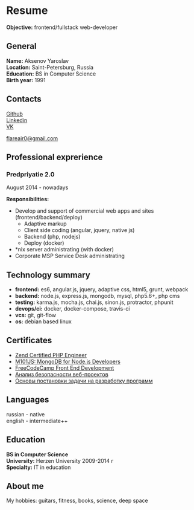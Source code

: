 # Resume

**Objective:** frontend/fullstack web-developer

## General

**Name:** Aksenov Yaroslav  
**Location:** Saint-Petersburg, Russia  
**Education:** BS in Computer Science  
**Birth year:** 1991

## Contacts

[Github](https://github.com/flareair/)  
[Linkedin](https://www.linkedin.com/in/axenov-yaroslav-65165075)  
[VK](https://vk.com/yarapryanik)  

flareair0@gmail.com  

## Professional exprerience

### Predpriyatie 2.0  
August 2014 - nowadays  

**Responsibilities:**

- Develop and support of commercial web apps and sites  (frontend/backend/deploy)
    - Adaptive markup
    - Client side coding (angular, jquery, native js)
    - Backend (php, nodejs)
    - Deploy (docker)
- *nix server administrating (with docker)
- Corporate MSP Service Desk administrating

## Technology summary

- **frontend:** es6, angular.js, jquery, adaptive css, html5, grunt, webpack  
- **backend:** node.js, express.js, mongodb, mysql, php5.6+, php cms  
- **testing:** karma.js, mocha.js, chai.js, sinon.js, protractor, phpunit  
- **devops/ci:** docker, docker-compose, travis-ci  
- **vcs:** git, git-flow  
- **os:** debian based linux  

## Certificates

- [Zend Certified PHP Engineer](http://www.zend.com/en/yellow-pages/ZEND027838)
- [M101JS: MongoDB for Node.js Developers](https://university.mongodb.com/course_completion/11c8fba976934623b8c599c494b3e84f)
- [FreeCodeCamp Front End Development](https://www.freecodecamp.com/flareair/front-end-certification)
- [Анализ безопасности веб-проектов](https://stepic.org/certificate/edae0f0025b033b43308a6ac45b7ebeb0f0eb8e8.pdf)
- [Основы постановки задачи на разработку программ](https://stepic.org/certificate/8fbb4bffc8414dbe4abfabfae282b54e058fd0dc.pdf)


## Languages

russian - native  
english - intermediate++  

## Education

**BS in Computer Science**  
**University:** Herzen University 2009-2014 г  
**Specialty:** IT in education  

## About me

My hobbies: guitars, fitness, books, science, deep space
